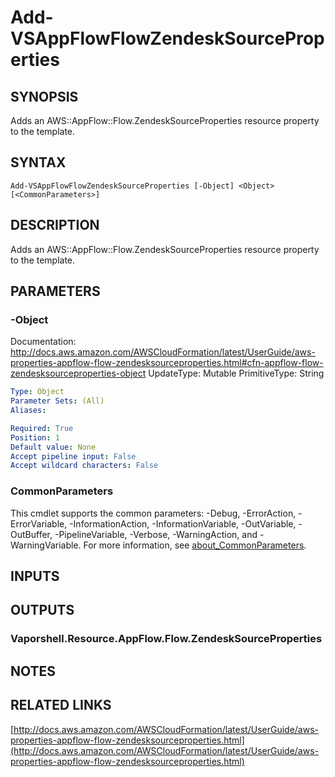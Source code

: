 # Add-VSAppFlowFlowZendeskSourceProperties

## SYNOPSIS
Adds an AWS::AppFlow::Flow.ZendeskSourceProperties resource property to the template.

## SYNTAX

```
Add-VSAppFlowFlowZendeskSourceProperties [-Object] <Object> [<CommonParameters>]
```

## DESCRIPTION
Adds an AWS::AppFlow::Flow.ZendeskSourceProperties resource property to the template.

## PARAMETERS

### -Object
Documentation: http://docs.aws.amazon.com/AWSCloudFormation/latest/UserGuide/aws-properties-appflow-flow-zendesksourceproperties.html#cfn-appflow-flow-zendesksourceproperties-object
UpdateType: Mutable
PrimitiveType: String

```yaml
Type: Object
Parameter Sets: (All)
Aliases:

Required: True
Position: 1
Default value: None
Accept pipeline input: False
Accept wildcard characters: False
```

### CommonParameters
This cmdlet supports the common parameters: -Debug, -ErrorAction, -ErrorVariable, -InformationAction, -InformationVariable, -OutVariable, -OutBuffer, -PipelineVariable, -Verbose, -WarningAction, and -WarningVariable. For more information, see [about_CommonParameters](http://go.microsoft.com/fwlink/?LinkID=113216).

## INPUTS

## OUTPUTS

### Vaporshell.Resource.AppFlow.Flow.ZendeskSourceProperties
## NOTES

## RELATED LINKS

[http://docs.aws.amazon.com/AWSCloudFormation/latest/UserGuide/aws-properties-appflow-flow-zendesksourceproperties.html](http://docs.aws.amazon.com/AWSCloudFormation/latest/UserGuide/aws-properties-appflow-flow-zendesksourceproperties.html)

